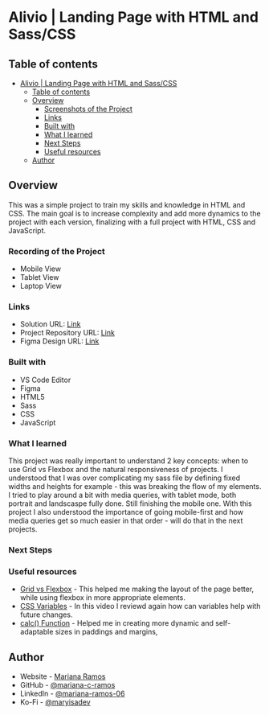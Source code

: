 # Alivio | Landing Page with HTML and Sass/CSS

## Table of contents

- [Alivio | Landing Page with HTML and Sass/CSS](#alivio--landing-page-with-html-and-sasscss)
  - [Table of contents](#table-of-contents)
  - [Overview](#overview)
    - [Screenshots of the Project](#screenshots-of-the-project)
    - [Links](#links)
    - [Built with](#built-with)
    - [What I learned](#what-i-learned)
    - [Next Steps](#next-steps)
    - [Useful resources](#useful-resources)
  - [Author](#author)

## Overview

This was a simple project to train my skills and knowledge in HTML and CSS.
The main goal is to increase complexity and add more dynamics to the project with each version, finalizing with a full project with HTML, CSS and JavaScript.

### Recording of the Project

- Mobile View
- Tablet View
- Laptop View

### Links

- Solution URL: [Link](https://mariana-c-ramos.github.io/alivio/)
- Project Repository URL: [Link](https://github.com/mariana-c-ramos/alivio)
- Figma Design URL: [Link](https://www.figma.com/file/09q8zCo3MEtqu9PXIljmvD/Full-Version-of-Alivio's-LP?node-id=0%3A1)

### Built with

- VS Code Editor
- Figma
- HTML5
- Sass
- CSS
- JavaScript

### What I learned

This project was really important to understand 2 key concepts: when to use Grid vs Flexbox and the natural responsiveness of projects. 
I understood that I was over complicating my sass file by defining fixed widths and heights for example - this was breaking the flow of my elements.
I tried to play around a bit with media queries, with tablet mode, both portrait and landscaspe fully done. Still finishing the mobile one.
With this project I also understood the importance of going mobile-first and how media queries get so much easier in that order - will do that in the next projects.

### Next Steps

### Useful resources

- [Grid vs Flexbox](https://www.youtube.com/watch?v=3elGSZSWTbM&t=1015s) - This helped me making the layout of the page better, while using flexbox in more appropriate elements.
- [CSS Variables](https://www.youtube.com/watch?v=NtRmIp4eMjs) - In this video I reviewd again how can variables help with future changes.
- [calc() Function](https://www.youtube.com/watch?v=PKVKwluRTfo&t=123s) - Helped me in creating more dynamic and self-adaptable sizes in paddings and margins,

## Author

- Website - [Mariana Ramos](https://mariana-c-ramos.github.io/mary-portfolio/)
- GitHub - [@mariana-c-ramos](https://github.com/mariana-c-ramos)
- LinkedIn - [@mariana-ramos-06](https://www.linkedin.com/in/mariana-ramos-06/)
- Ko-Fi - [@maryisadev](https://ko-fi.com/maryisadev#setGoalModal)
